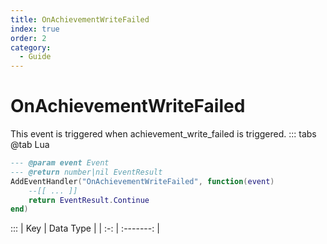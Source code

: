 ```yaml
---
title: OnAchievementWriteFailed
index: true
order: 2
category:
  - Guide
---
```


# OnAchievementWriteFailed
This event is triggered when achievement_write_failed is triggered.
::: tabs
@tab Lua
```lua
--- @param event Event
--- @return number|nil EventResult
AddEventHandler("OnAchievementWriteFailed", function(event)
    --[[ ... ]]
    return EventResult.Continue
end)
```

:::
| Key | Data Type |
| :-: | :-------: |